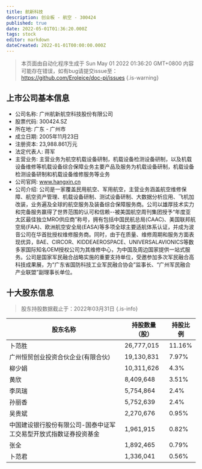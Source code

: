 ```yaml
---
title: 航新科技
description: 创业板 - 航空 - 300424
published: true
date: 2022-05-01T01:36:20.000Z
tags: stock
editor: markdown
dateCreated: 2022-01-01T00:00:00.000Z
---
```


> 本页面由自动化程序生成于 Sun May 01 2022 01:36:20 GMT+0800
> 内容可能存在错误，如有bug请提交issue至：https://github.com/Eroleice/doc-pi/issues
{.is-warning}

## 上市公司基本信息
- 公司名称: 广州航新航空科技股份有限公司
- 股票代码: 300424.SZ
- 所在地: 广东 - 广州市
- 成立日期: 2005年11月23日
- 注册资本: 23,988.861万元
- 法定代表人: 蒋军
- 主营业务: 主营业务为航空机载设备研制，机载设备检测设备研制，以及机载设备维修等机载设备综合保障业务主要产品及服务为机载设备研制，机载设备检测设备研制和机载设备维修服务等业务
- 公司官网: www.hangxin.cn
- 公司介绍: 公司是一家覆盖民用航空、军用航空，主营业务涵盖航空维修保障、航空资产管理、机载设备研制、测试设备研制、大数据分析应用、飞机加改装，业务遍及全球的航空服务及装备综合保障服务商。公司以雄厚技术实力和完备服务赢得了世界范围的认可和信赖--被美国航空周刊集团授予“年度亚太区最佳独立MRO供应商”称号，拥有包括中国民航总局(CAAC)、美国联邦航空局(FAA)、欧洲航空安全局(EASA)等多项全球主要适航体系认证，并成为波音公司在华首批授权维修服务商。同时，由于在质量、维修周期和服务方面表现优异，BAE、CIRCOR、KIDDEAEROSPACE、UNIVERSALAVIONICS等数多家国际知名OEM授权公司为其维修中心，为中国及周边国家提供一站式服务。公司是国家军民融合战略实施的重要支持单位，受邀参加多次军民融合高科技成果展，为“广东省国防科技工业军民融合协会”监事长、“广州军民融合产业联盟”副理事长单位。


## 十大股东信息
> 股东持股数据截止于：2022年03月31日
{.is-info}

| 股东名称 | 持股数量（股） | 持股比例 |
| --- | --- | --- |
| 卜范胜 | 26,777,015 | 11.16% |
| 广州恒贸创业投资合伙企业(有限合伙) | 19,130,831 | 7.97% |
| 柳少娟 | 10,311,626 | 4.3% |
| 黄欣 | 8,409,648 | 3.51% |
| 李凤瑞 | 5,754,864 | 2.4% |
| 孙丽香 | 5,752,639 | 2.4% |
| 吴贵斌 | 2,270,676 | 0.95% |
| 中国建设银行股份有限公司-国泰中证军工交易型开放式指数证券投资基金 | 1,961,915 | 0.82% |
| 张全 | 1,892,465 | 0.79% |
| 卜范君 | 1,336,041 | 0.56% |




